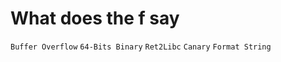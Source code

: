 # What does the f say
`Buffer Overflow` `64-Bits Binary` `Ret2Libc` `Canary` `Format String`
<br>
<br>